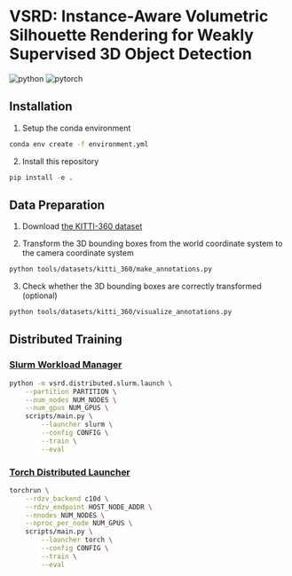 # VSRD: Instance-Aware Volumetric Silhouette Rendering for Weakly Supervised 3D Object Detection

![python](https://img.shields.io/badge/Python-3.9-3670A0?style=flat&logo=Python&logoColor=ffdd54)
![pytorch](https://img.shields.io/badge/PyTorch-1.13-%23EE4C2C.svg?style=flat&logo=PyTorch&logoColor=%23EE4C2C)

## Installation

1. Setup the conda environment

```bash
conda env create -f environment.yml
```

2. Install this repository

```python
pip install -e .
```

## Data Preparation

1. Download [the KITTI-360 dataset](https://www.cvlibs.net/datasets/kitti-360/)

2. Transform the 3D bounding boxes from the world coordinate system to the camera coordinate system

```bash
python tools/datasets/kitti_360/make_annotations.py
```

3. Check whether the 3D bounding boxes are correctly transformed (optional)

```bash
python tools/datasets/kitti_360/visualize_annotations.py
```

## Distributed Training

### [Slurm Workload Manager](https://ja.wikipedia.org/wiki/Slurm_Workload_Manager)

```bash
python -m vsrd.distributed.slurm.launch \
    --partition PARTITION \
    --num_nodes NUM_NODES \
    --num_gpus NUM_GPUS \
    scripts/main.py \
        --launcher slurm \
        --config CONFIG \
        --train \
        --eval
```

### [Torch Distributed Launcher](https://pytorch.org/docs/stable/elastic/run.html)

```bash
torchrun \
    --rdzv_backend c10d \
    --rdzv_endpoint HOST_NODE_ADDR \
    --nnodes NUM_NODES \
    --nproc_per_node NUM_GPUS \
    scripts/main.py \
        --launcher torch \
        --config CONFIG \
        --train \
        --eval
```
